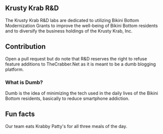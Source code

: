 ## Krusty Krab R&D

The Krusty Krab R&D labs are dedicated to utilizing Bikini Bottom Modernization Grants to improve the well-being of Bikini Bottom residents and to diversify the business holdings 
of the Krusty Krab, Inc.

## Contribution

Open a pull request but do note that R&D reserves the right to refuse feature additions to TheCrabber.Net as it is meant to be a dumb blogging platform.

### What is Dumb?

Dumb is the idea of minimizing the tech used in the daily lives of the Bikini Bottom residents, basically to reduce smartphone addiction.

## Fun facts

Our team eats Krabby Patty's for all three meals of the day.


